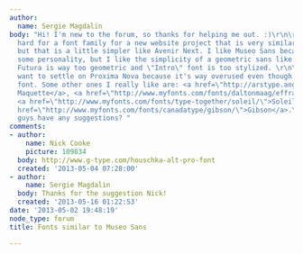 ```yaml
---
author:
  name: Sergie Magdalin
body: "Hi! I'm new to the forum, so thanks for helping me out. :)\r\n\r\nI'm looking
  hard for a font family for a new website project that is very similar to Museo Sans,
  but that is a little simpler like Avenir Next. I like Museo Sans because it has
  some personality, but I like the simplicity of a geometric sans like Avenir Next.
  Futura is way too geometric and \"Intro\" font is too stylized. \r\n\r\nI don't
  want to settle on Proxima Nova because it's way overused even though it's a nice
  font. Some other ones I really like are: <a href=\"http://arstype.angusrshamal.com/ars-maquette-2\">ARS
  Maquette</a>, <a href=\"http://www.myfonts.com/fonts/daltonmaag/effra/\">Effra</a>,
  <a href=\"http://www.myfonts.com/fonts/type-together/soleil/\">Soleil</a>, and <a
  href=\"http://www.myfonts.com/fonts/canadatype/gibson/\">Gibson</a>.\r\n\r\nDo you
  guys have any suggestions? "
comments:
- author:
    name: Nick Cooke
    picture: 109834
  body: http://www.g-type.com/houschka-alt-pro-font
  created: '2013-05-04 07:28:00'
- author:
    name: Sergie Magdalin
  body: Thanks for the suggestion Nick!
  created: '2013-05-16 01:22:53'
date: '2013-05-02 19:48:19'
node_type: forum
title: Fonts similar to Museo Sans

---
```


